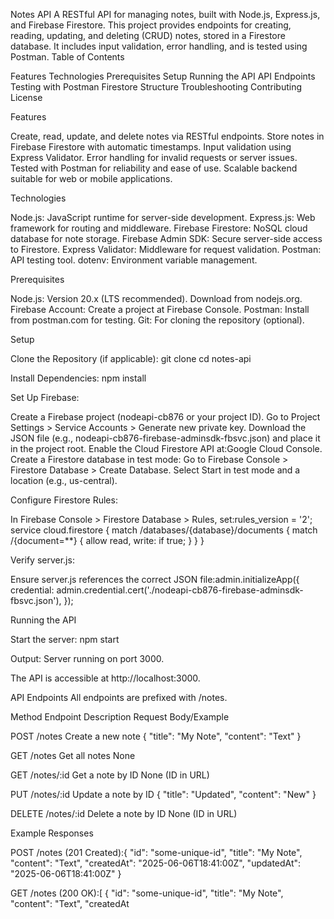 Notes API
A RESTful API for managing notes, built with Node.js, Express.js, and Firebase Firestore. This project provides endpoints for creating, reading, updating, and deleting (CRUD) notes, stored in a Firestore database. It includes input validation, error handling, and is tested using Postman.
Table of Contents

Features
Technologies
Prerequisites
Setup
Running the API
API Endpoints
Testing with Postman
Firestore Structure
Troubleshooting
Contributing
License

Features

Create, read, update, and delete notes via RESTful endpoints.
Store notes in Firebase Firestore with automatic timestamps.
Input validation using Express Validator.
Error handling for invalid requests or server issues.
Tested with Postman for reliability and ease of use.
Scalable backend suitable for web or mobile applications.

Technologies

Node.js: JavaScript runtime for server-side development.
Express.js: Web framework for routing and middleware.
Firebase Firestore: NoSQL cloud database for note storage.
Firebase Admin SDK: Secure server-side access to Firestore.
Express Validator: Middleware for request validation.
Postman: API testing tool.
dotenv: Environment variable management.

Prerequisites

Node.js: Version 20.x (LTS recommended). Download from nodejs.org.
Firebase Account: Create a project at Firebase Console.
Postman: Install from postman.com for testing.
Git: For cloning the repository (optional).

Setup

Clone the Repository (if applicable):
git clone <repository-url>
cd notes-api


Install Dependencies:
npm install


Set Up Firebase:

Create a Firebase project (nodeapi-cb876 or your project ID).
Go to Project Settings > Service Accounts > Generate new private key.
Download the JSON file (e.g., nodeapi-cb876-firebase-adminsdk-fbsvc.json) and place it in the project root.
Enable the Cloud Firestore API at:Google Cloud Console.
Create a Firestore database in test mode:
Go to Firebase Console > Firestore Database > Create Database.
Select Start in test mode and a location (e.g., us-central).




Configure Firestore Rules:

In Firebase Console > Firestore Database > Rules, set:rules_version = '2';
service cloud.firestore {
  match /databases/{database}/documents {
    match /{document=**} {
      allow read, write: if true;
    }
  }
}




Verify server.js:

Ensure server.js references the correct JSON file:admin.initializeApp({
  credential: admin.credential.cert('./nodeapi-cb876-firebase-adminsdk-fbsvc.json'),
});





Running the API

Start the server:
npm start

Output: Server running on port 3000.

The API is accessible at http://localhost:3000.


API Endpoints
All endpoints are prefixed with /notes.



Method
Endpoint
Description
Request Body/Example



POST
/notes
Create a new note
{ "title": "My Note", "content": "Text" }


GET
/notes
Get all notes
None


GET
/notes/:id
Get a note by ID
None (ID in URL)


PUT
/notes/:id
Update a note by ID
{ "title": "Updated", "content": "New" }


DELETE
/notes/:id
Delete a note by ID
None (ID in URL)


Example Responses

POST /notes (201 Created):{
  "id": "some-unique-id",
  "title": "My Note",
  "content": "Text",
  "createdAt": "2025-06-06T18:41:00Z",
  "updatedAt": "2025-06-06T18:41:00Z"
}


GET /notes (200 OK):[
  {
    "id": "some-unique-id",
    "title": "My Note",
    "content": "Text",
    "createdAt



